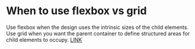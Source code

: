 # When to use flexbox vs grid

Use flexbox when the design uses the intrinsic sizes of the child elements. Use grid when you want the parent container to define structured areas for child elements to occupy. [LINK](https://www.youtube.com/watch?v=3elGSZSWTbM)
